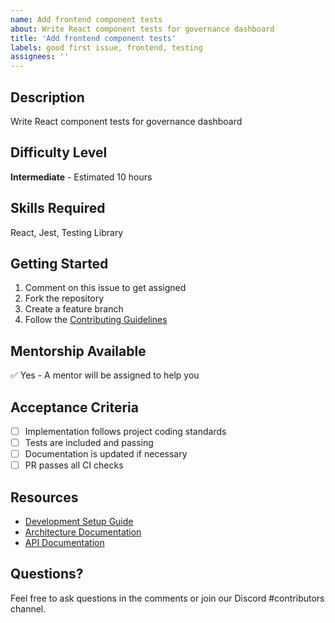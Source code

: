 ```yaml
---
name: Add frontend component tests
about: Write React component tests for governance dashboard
title: 'Add frontend component tests'
labels: good first issue, frontend, testing
assignees: ''
---
```


## Description
Write React component tests for governance dashboard

## Difficulty Level
**Intermediate** - Estimated 10 hours

## Skills Required
React, Jest, Testing Library

## Getting Started
1. Comment on this issue to get assigned
2. Fork the repository
3. Create a feature branch
4. Follow the [Contributing Guidelines](../CONTRIBUTING.md)

## Mentorship Available
✅ Yes - A mentor will be assigned to help you

## Acceptance Criteria
- [ ] Implementation follows project coding standards
- [ ] Tests are included and passing
- [ ] Documentation is updated if necessary
- [ ] PR passes all CI checks

## Resources
- [Development Setup Guide](../docs/development/setup.md)
- [Architecture Documentation](../docs/architecture/)
- [API Documentation](../docs/api/)

## Questions?
Feel free to ask questions in the comments or join our Discord #contributors channel.
